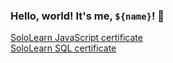 ### Hello, world! It's me, `${name}`! 👋
<script>
  var name = "Andrei"
</script>
  
<a href="https://www.sololearn.com/certificates/course/en/23005508/1024/landscape/png">SoloLearn JavaScript certificate</a><br/>
<a href="https://www.sololearn.com/certificates/course/en/23005508/1060/landscape/png">SoloLearn SQL certificate</a>
<!--
**andreiluizf/andreiluizf** is a ✨ _special_ ✨ repository because its `README.md` (this file) appears on your GitHub profile.

Here are some ideas to get you started:

- 🔭 I’m currently working on ...
- 🌱 I’m currently learning ...
- 👯 I’m looking to collaborate on ...
- 🤔 I’m looking for help with ...
- 💬 Ask me about ...
- 📫 How to reach me: ...
- 😄 Pronouns: ...
- ⚡ Fun fact: ...
-->
